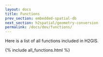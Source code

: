 ```yaml
---
layout: docs
title: Functions
prev_section: embedded-spatial-db
next_section: h2spatial/geometry-conversion
permalink: /docs/dev/functions/
---
```


Here is a list of all functions included in H2GIS.

{% include all_functions.html %}
